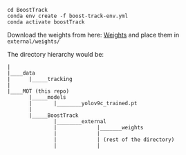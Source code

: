 ```
cd BoostTrack
conda env create -f boost-track-env.yml
conda activate boostTrack
```

Download the weights from here: [Weights](https://drive.google.com/drive/folders/15hZcR4bW_Z9hEaXXjeWhQl_jwRKllauG)
and place them in `external/weights/`

The directory hierarchy would be:
```
|
|____data 
|      |_____tracking
|
|____MOT (this repo)
       |_____models
       |       |________yolov9c_trained.pt
       |
       |_____BoostTrack
               |________external
               |             |_______weights
               |             |
               |             | (rest of the directory)
               |             |
```
